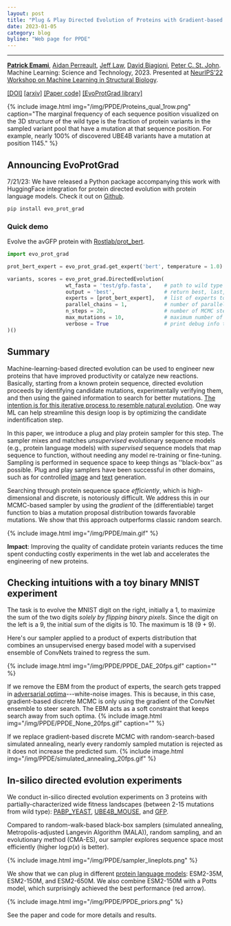 ```yaml
---
layout: post
title: "Plug & Play Directed Evolution of Proteins with Gradient-based Discrete MCMC"
date: 2023-01-05
category: blog
byline: "Web page for PPDE"
---
```


<script type="text/javascript" async
  src="https://cdn.mathjax.org/mathjax/latest/MathJax.js?config=TeX-MML-AM_CHTML">
</script>

<script type="text/x-mathjax-config">
MathJax.Hub.Config({
  TeX: { equationNumbers: { autoNumber: "AMS" } },
  tex2jax: {inlineMath: [['$','$'], ['\\(','\\)']]}
});
</script>

---
[**Patrick Emami**](https://pemami4911.github.io), [Aidan Perreault](https://dblp.org/pid/230/7966.html), [Jeff Law](https://scholar.google.com/citations?user=N4r7gmAAAAAJ&hl=en&oi=ao), [David Biagioni](https://scholar.google.com/citations?user=971GyxQAAAAJ&hl=en&oi=sra), [Peter C. St. John](https://pcstj.com/cv/).
Machine Learning: Science and Technology, 2023. 
Presented at [NeurIPS'22 Workshop on Machine Learning in Structural Biology](https://www.mlsb.io/).

[[DOI]](https://iopscience.iop.org/article/10.1088/2632-2153/accacd) [[arxiv]](https://arxiv.org/abs/2212.09925) [[Paper code]](https://github.com/pemami4911/ppde)   [[EvoProtGrad library]](https://github.com/NREL/EvoProtGrad)

{%
    include image.html
    img="/img/PPDE/Proteins_qual_1row.png"
    caption="The marginal frequency of each sequence position visualized on the 3D structure of the wild type is the fraction of protein variants in the sampled variant pool that have a mutation at that sequence position. For example, nearly 100% of discovered UBE4B variants have a mutation at position 1145."
%}

## Announcing EvoProtGrad

7/21/23: We have released a Python package accompanying this work with HuggingFace integration for protein directed evolution with protein language models. Check it out on [Github](https://github.com/NREL/EvoProtGrad).

```bash
pip install evo_prot_grad
```

### Quick demo

Evolve the avGFP protein with [Rostlab/prot_bert](https://huggingface.co/Rostlab/prot_bert).


```python
import evo_prot_grad

prot_bert_expert = evo_prot_grad.get_expert('bert', temperature = 1.0)

variants, scores = evo_prot_grad.DirectedEvolution(
                   wt_fasta = 'test/gfp.fasta',    # path to wild type fasta file
                   output = 'best',                # return best, last, all variants    
                   experts = [prot_bert_expert],   # list of experts to compose
                   parallel_chains = 1,            # number of parallel chains to run
                   n_steps = 20,                   # number of MCMC steps per chain
                   max_mutations = 10,             # maximum number of mutations per variant
                   verbose = True                  # print debug info to command line
)()
```

## Summary

Machine-learning-based directed evolution can be used to engineer new proteins that have improved productivity or catalyze new reactions. Basically, starting from a known protein sequence, directed evolution proceeds by identifying candidate mutations, experimentally verifying them, and then using the gained information to search for better mutations. [The intention is for this iterative process to resemble natural evolution](http://www.cheme.caltech.edu/groups/fha/old_website_2011_06_08/Arnold_ACR_1998.pdf). One way ML can help streamline this design loop is by optimizing the candidate indentification step.

In this paper, we introduce a plug and play protein sampler for this step. The sampler mixes and matches *unsupervised* evolutionary sequence models (e.g., protein language models) with *supervised* sequence models that map sequence to function, without needing any model re-training or fine-tuning. Sampling is performed in sequence space to keep things as ''black-box'' as possible. Plug and play samplers have been successful in other domains, such as for controlled [image](https://openaccess.thecvf.com/content_cvpr_2017/html/Nguyen_Plug__Play_CVPR_2017_paper.html) and [text](https://arxiv.org/abs/1912.02164) generation.

Searching through protein sequence space *efficiently*, which is high-dimensional and discrete, is notoriously difficult. We address this in our MCMC-based sampler by using the *gradient* of the (differentiable) target function to bias a mutation proposal distribution towards favorable mutations. We show that this approach outperforms classic random search.

{%
    include image.html
    img="/img/PPDE/main.gif"
%}

**Impact**: Improving the quality of candidate protein variants reduces the time spent conducting costly experiments in the wet lab and accelerates the engineering of new proteins.

## Checking intuitions with a toy binary MNIST experiment

The task is to evolve the MNIST digit on the right, initially a 1, to maximize the sum of the two digits *solely by flipping binary pixels*. Since the digit on the left is a 9, the initial sum of the digits is 10. The maximum is 18 (9 + 9).

Here's our sampler applied to a product of experts distribution that combines an unsupervised energy based model with a supervised ensemble of ConvNets trained to regress the sum.

{%
    include image.html
    img="/img/PPDE/PPDE_DAE_20fps.gif"
    caption=""
%}

If we remove the EBM from the product of experts, the search gets trapped in [adversarial optima](https://arxiv.org/abs/1312.6199)---white-noise images. This is because, in this case, gradient-based discrete MCMC is only using the gradient of the ConvNet ensemble to steer search. The EBM acts as a soft constraint that keeps search away from such optima.
{%
    include image.html
    img="/img/PPDE/PPDE_None_20fps.gif"
    caption=""
%}

If we replace gradient-based discrete MCMC with random-search-based simulated annealing, nearly every randomly sampled mutation is rejected as it does not increase the predicted sum.
{%
    include image.html
    img="/img/PPDE/simulated_annealing_20fps.gif"
%}

## In-silico directed evolution experiments

We conduct in-silico directed evolution experiments on 3 proteins with partially-characterized wide fitness landscapes (between 2-15 mutations from wild type): [PABP_YEAST](https://www.uniprot.org/uniprot/P04147), [UBE4B_MOUSE](https://www.uniprot.org/uniprotkb/Q9ES00/entry), and [GFP](https://www.uniprot.org/uniprotkb/P42212/entry).

Compared to random-walk-based black-box samplers (simulated annealing, Metropolis-adjusted Langevin Algorithm (MALA)), random sampling, and an evolutionary method (CMA-ES), our sampler explores sequence space most efficiently (higher $\log p(x)$ is better).

{%
    include image.html
    img="/img/PPDE/sampler_lineplots.png"
%}

We show that we can plug in different [protein language models](https://www.biorxiv.org/content/10.1101/2022.07.20.500902v3): ESM2-35M, ESM2-150M, and ESM2-650M. We also combine ESM2-150M with a Potts model, which surprisingly achieved the best performance (red arrow).

{%
    include image.html
    img="/img/PPDE/PPDE_priors.png"
%}

See the paper and code for more details and results.